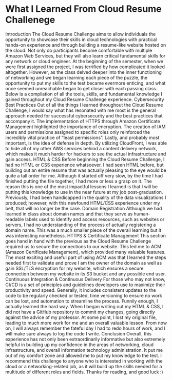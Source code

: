# What I Learned From Cloud Resume Challenege
Introduction
The Cloud Resume Challenge aims to allow individuals the opportunity to showcase their skills in cloud technologies with practical hands-on experience and through building a resume-like website hosted on the cloud. Not only do participants become comfortable with multiple Amazon Web Services, but they will also learn critical fundamental skills for any network or cloud engineer. At the beginning of the semester, when we were first assigned the project, I was terrified by how complicated it looked altogether. However, as the class delved deeper into the inner functioning of networking and we began learning each piece of the puzzle, the opportunity to put my skills to the test became evermore enticing, and what once seemed unreachable began to get closer with each passing class. Below is a compilation of all the tools, skills, and fundamental knowledge I gained throughout my Cloud Resume Challenge experience.
Cybersecurity Best Practices
	Out of all the things I learned throughout the Cloud Resume Challenge, I would say what has resonated with me most is the general approach needed for successful cybersecurity and the best practices that accompany it. The implementation of HTTPS through Amazon Certificate Management highlighted the importance of encryption. The creation of IAM users and permissions assigned to specific roles only reinforced the incredibly vital practice of “least permissions”. Lastly, and probably most important, is the idea of defense in depth. By utilizing CloudFront, I was able to hide all of my other AWS services behind a content delivery network, which makes it much harder for hackers to see the actual infrastructure and gain access.
HTML & CSS
	Before beginning the Cloud Resume Challenge, I had no HTML or CSS experience whatsoever. I had seen HTML before, but building out an entire resume that was actually pleasing to the eye would be quite a tall order for me. Although it started off very slow, by the time I had finished putting the file together, I had more or less a grasp on it. The reason this is one of the most impactful lessons I learned is that I will be putting this knowledge to use in the near future at my job post-graduation. Previously, I had been handicapped in the quality of the data visualizations I produced; however, with this newfound HTML/CSS experience under my belt, that will no longer be the case.
Domain Registration
	Although we had learned in class about domain names and that they serve as human-readable labels used to identify and access resources, such as websites or servers, I had no understanding of the process of actually registering a domain name. This was a much smaller piece of the overall learning but it was interesting nonetheless.
HTTPS & Certificate Management
This section goes hand in hand with the previous as the Cloud Resume Challenge required us to secure the connections to our website. This led me to ACM (Amazon Certificate Management), which provided many valuable features. The most exciting and useful part of using ACM was that I learned the steps needed first to validate and prove I am the owner of the domain as well as gain SSL/TLS encryption for my website, which ensures a secure connection between my website in its S3 bucket and any possible end user.
Continuous Integration & Continuous Delivery
	For those who may not know, CI/CD is a set of principles and guidelines developers use to maximize their productivity and speed. Generally, it includes consistent updates to the code to be regularly checked or tested, time versioning to ensure no work can be lost, and automation to streamline the process. Funnily enough, I actually learned the hard way. When I began writing out my HTML & CSS, I did not have a GitHub repository to commit my changes, going directly against the advice of my professor. At some point, I lost my original file, leading to much more work for me and an overall valuable lesson. From now on, I will always remember the fateful day I had to redo hours of work, and I will make sure always to log the code I write.
Conclusion
Overall, this experience has not only been extraordinarily informative but also extremely helpful in building up my confidence in the areas of networking, cloud infrastructure, and overall information technology administration. It put me out of my comfort zone and allowed me to put my knowledge to the test. I recommend this challenge to anyone who is interested in working with the cloud or a networking-related job, as it will build up the skills needed for a multitude of different roles and fields. Thanks for reading, and good luck :)
